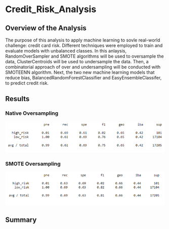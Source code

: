 # Credit_Risk_Analysis

## Overview of the Analysis
The purpose of this analysis to apply machine learning to sovle real-world challenge: credit card risk. Different techniques were employed to train and evaluate models with unbalanced classes. In this anlaysis, RandomOverSampler and SMOTE algorithms will be used to oversample the data, ClusterCentroids will be used to undersample the data. Then, a combinatorial approach of over and undersampling will be conducted with SMOTEENN algorithm. Next, the two new machine learning models that reduce bias, BalancedRandomForestClassifier and EasyEnsembleClassifer, to predict credit risk.

## Results

### Native Oversampling

![](Images/Native_Oversampling.PNG)

### SMOTE Oversampling

![](Images/SMOTE_Oversampling.PNG)

## Summary
